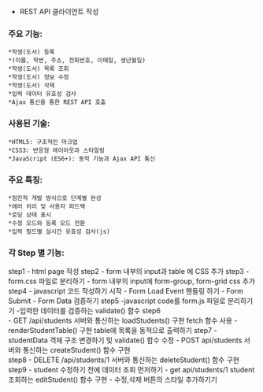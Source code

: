 * REST API 클라이언트 작성

### 주요 기능:
    *학생(도서) 등록
    *(이름, 학번, 주소, 전화번호, 이메일, 생년월일)
    *학생(도서) 목록 조회
    *학생(도서) 정보 수정
    *학생(도서) 삭제
    *입력 데이터 유효성 검사
    *Ajax 통신을 통한 REST API 호출
### 사용된 기술:
    *HTML5: 구조적인 마크업
    *CSS3: 반응형 레이아웃과 스타일링
    *JavaScript (ES6+): 동적 기능과 Ajax API 통신
### 주요 특징:
    *점진적 개발 방식으로 단계별 완성
    *에러 처리 및 사용자 피드백
    *로딩 상태 표시
    *수정 모드와 등록 모드 전환
    *입력 필드별 실시간 유효성 검사(js)

### 각 Step 별 기능:
 step1 - html page 작성
 step2 - form 내부의 input과 table 에 CSS 추가
 step3 
    - form.css 파일로 분리하기
    - form 내부의 input에 form-group, form-grid css 추가
 step4
    - javascript 코드 작성하기 시작
    - Form Load Event 핸들링 하기
    - Form Submit
    - Form Data 검증하기
 step5
    -javascript code를 form.js 파일로 분리하기기
    -입력한 데이터를 검증하는 validate() 함수
 step6   
    - GET /api/students 서버와 통신하는 loadStudents() 구현 fetch 함수 사용
    - renderStudentTable() 구현 table에 목록을 동적으로 출력하기
 step7
    - studentData 객체 구조 변경하기 및 validate() 함수 수정
    - POST api/students 서버와 통신하는 createStudent() 함수 구현   
 step8
    - DELETE /api/students/1 서버와 통신하는 deleteStudent() 함수 구현
 step9
    - student 수정하기 전에 데이터 조회 먼저하기
    - get api/students/1 student 조회하는 editStudent() 함수 구현
    - 수정,삭제 버튼의 스타일 추가하기기
    